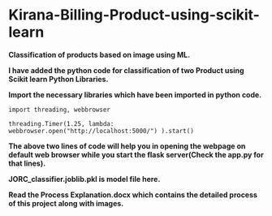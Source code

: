 # Kirana-Billing-Product-using-scikit-learn
<b>Classification of products based on image using ML.</b>

<b>I have added the python code for classification of two Product using Scikit learn Python Libraries.</b>

<b>Import the necessary libraries which have been imported in python code.</b>

```
import threading, webbrowser

threading.Timer(1.25, lambda: webbrowser.open("http://localhost:5000/") ).start()
```

<b>The above two lines of code will help you in opening the webpage on default web browser while you start the flask server(Check the app.py for that lines).</b>

<b>JORC_classifier.joblib.pkl is model file here.</b>


<b>Read the Process Explanation.docx which contains the detailed process of this project along with images.</b>

